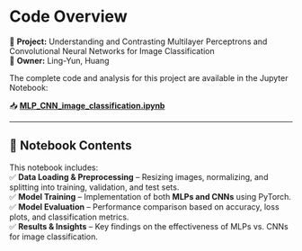 # Code Overview  

📌 **Project:** Understanding and Contrasting Multilayer Perceptrons and Convolutional Neural Networks for Image Classification  
📌 **Owner:** Ling-Yun, Huang  

The complete code and analysis for this project are available in the Jupyter Notebook:  

📥 **[MLP_CNN_image_classification.ipynb](MLP_CNN_image_classification.ipynb)**  

---

## 📌 Notebook Contents  

This notebook includes:  
✅ **Data Loading & Preprocessing** – Resizing images, normalizing, and splitting into training, validation, and test sets.  
✅ **Model Training** – Implementation of both **MLPs and CNNs** using PyTorch.  
✅ **Model Evaluation** – Performance comparison based on accuracy, loss plots, and classification metrics.  
✅ **Results & Insights** – Key findings on the effectiveness of MLPs vs. CNNs for image classification.  
